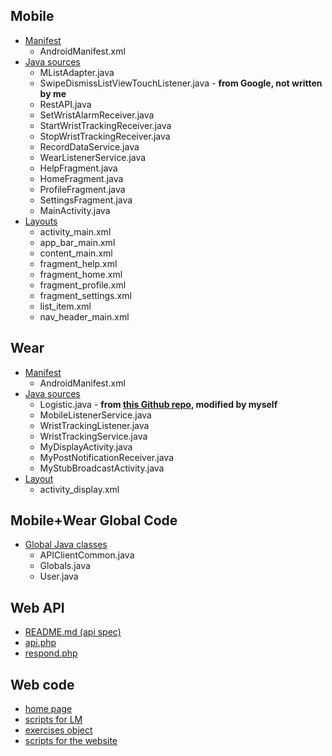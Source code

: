 ## Mobile
- [Manifest](https://github.com/uml-ubicomp-2016-spring/wrkr/blob/master/app/Wrkr/mobile/src/main/AndroidManifest.xml)
  - AndroidManifest.xml
- [Java sources](https://github.com/uml-ubicomp-2016-spring/wrkr/tree/master/app/Wrkr/mobile/src/main/java/edu/uml/cs/mstowell/wrkr)
  - MListAdapter.java
  - SwipeDismissListViewTouchListener.java - **from Google, not written by me**
  - RestAPI.java
  - SetWristAlarmReceiver.java
  - StartWristTrackingReceiver.java
  - StopWristTrackingReceiver.java
  - RecordDataService.java
  - WearListenerService.java
  - HelpFragment.java
  - HomeFragment.java
  - ProfileFragment.java
  - SettingsFragment.java
  - MainActivity.java
- [Layouts](https://github.com/uml-ubicomp-2016-spring/wrkr/tree/master/app/Wrkr/mobile/src/main/res/layout)
  - activity_main.xml
  - app_bar_main.xml
  - content_main.xml
  - fragment_help.xml
  - fragment_home.xml
  - fragment_profile.xml
  - fragment_settings.xml
  - list_item.xml
  - nav_header_main.xml

## Wear
- [Manifest](https://github.com/uml-ubicomp-2016-spring/wrkr/blob/master/app/Wrkr/wear/src/main/AndroidManifest.xml)
  - AndroidManifest.xml
- [Java sources](https://github.com/uml-ubicomp-2016-spring/wrkr/tree/master/app/Wrkr/wear/src/main/java/edu/uml/cs/mstowell/wrkr)
  - Logistic.java - **from [this Github repo](https://github.com/tpeng/logistic-regression), modified by myself**
  - MobileListenerService.java
  - WristTrackingListener.java
  - WristTrackingService.java
  - MyDisplayActivity.java
  - MyPostNotificationReceiver.java
  - MyStubBroadcastActivity.java
- [Layout](https://github.com/uml-ubicomp-2016-spring/wrkr/blob/master/app/Wrkr/wear/src/main/res/layout/activity_display.xml)
  - activity_display.xml

## Mobile+Wear Global Code
- [Global Java classes](https://github.com/uml-ubicomp-2016-spring/wrkr/blob/master/app/WrkrLib/wrkrlib/src/main/java/edu/uml/cs/mstowell/wrkrlib/common/)
  - APIClientCommon.java
  - Globals.java
  - User.java

## Web API
- [README.md (api spec)](https://github.com/uml-ubicomp-2016-spring/wrkr/blob/master/api/README.md)
- [api.php](https://github.com/uml-ubicomp-2016-spring/wrkr/blob/master/api/api.php)
- [respond.php](https://github.com/uml-ubicomp-2016-spring/wrkr/blob/master/api/respond.php)

## Web code
- [home page](https://github.com/uml-ubicomp-2016-spring/wrkr/blob/master/web/Website/index.html)
- [scripts for LM](https://github.com/uml-ubicomp-2016-spring/wrkr/blob/master/web/Leap-Motion/js/script.js)
- [exercises object](https://github.com/uml-ubicomp-2016-spring/wrkr/blob/master/web/Leap-Motion/js/exercises.js)
- [scripts for the website](https://github.com/uml-ubicomp-2016-spring/wrkr/blob/master/web/Website/js/scripts.js)
